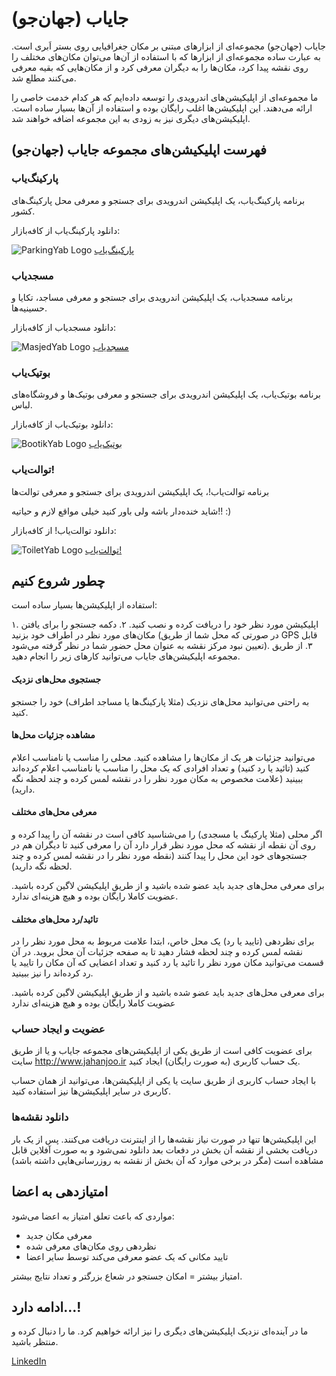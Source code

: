 # جایاب (جهان‌جو)

جایاب (جهان‌جو) مجموعه‌ای از ابزارهای مبتنی بر مکان جغرافیایی روی بستر اَبری است.
به عبارت ساده مجموعه‌ای از ابزارها که با استفاده از آن‌ها می‌توان مکان‌های مختلف را روی نقشه
پیدا کرد، مکان‌ها را به دیگران معرفی کرد و از مکان‌هایی که بقیه معرفی می‌کنند مطلع شد.

ما مجموعه‌ای از اپلیکیشن‌های اندرویدی را توسعه داده‌ایم که هر کدام خدمت خاصی را ارائه می‌دهند.
این اپلیکیشن‌ها اغلب رایگان بوده و استفاده از آن‌ها بسیار ساده است. اپلیکیشن‌های دیگری نیز
به زودی به این مجموعه اضافه خواهند شد.

## فهرست اپلیکیشن‌های مجموعه جایاب (جهان‌جو)

### پارکینگ‌یاب

برنامه پارکینگ‌یاب، یک اپلیکیشن اندرویدی برای جستجو و معرفی محل پارکینگ‌های کشور.

دانلود پارکینگ‌یاب از کافه‌بازار:

![ParkingYab Logo](http://jahanjoo.ir/main/img/parkingyab-logo.png)
[پارکینگ‌یاب](http://cafebazaar.ir/app/ir.co.dpq.jayab.park/)

### مسجدیاب

برنامه مسجدیاب، یک اپلیکیشن اندرویدی برای جستجو و معرفی مساجد، تکایا و حسینیه‌ها.

دانلود مسجدیاب از کافه‌بازار:

![MasjedYab Logo](http://jahanjoo.ir/main/img/masjedyab-logo.png)
[مسجدیاب](http://cafebazaar.ir/app/ir.co.dpq.jayab.mosque/)

### بوتیک‌یاب

برنامه بوتیک‌یاب، یک اپلیکیشن اندرویدی برای جستجو و معرفی بوتیک‌ها و فروشگاه‌های لباس.

دانلود بوتیک‌یاب از کافه‌بازار:

![BootikYab Logo](http://jahanjoo.ir/main/img/bootikyab-logo.png)
[بوتیک‌یاب](http://cafebazaar.ir/app/ir.co.dpq.jayab.boutique/)

### توالت‌یاب!

برنامه توالت‌یاب!، یک اپلیکیشن اندرویدی برای جستجو و معرفی توالت‌ها

شاید خنده‌دار باشه ولی باور کنید خیلی مواقع لازم و حیاتیه!! :)

دانلود توالت‌یاب! از کافه‌بازار:

![ToiletYab Logo](http://jahanjoo.ir/main/img/toiletyab-logo.png)
[توالت‌یاب!](http://cafebazaar.ir/app/ir.co.dpq.jayab.toilet/)


## چطور شروع کنیم

استفاده از اپلیکیشن‌ها بسیار ساده است:

۱. اپلیکیشن مورد نظر خود را دریافت کرده و نصب کنید.
۲. دکمه جستجو را برای یافتن مکان‌های مورد نظر در اطراف خود بزنید (در صورتی که محل شما از طریق GPS قابل تعیین نبود مرکز نقشه به عنوان محل حضور شما در نظر گرفته می‌شود).
۳. از طریق مجموعه اپلیکیشن‌های جایاب می‌توانید کارهای زیر را انجام دهید.

#### جستجوی محل‌های نزدیک

به راحتی می‌توانید محل‌های نزدیک (مثلا پارکینگ‌ها یا مساجد اطراف) خود را جستجو کنید.

#### مشاهده جزئیات محل‌ها

می‌توانید جزئیات هر یک از مکان‌ها را مشاهده کنید.
محلی را مناسب یا نامناسب اعلام کنید (تائید یا رد کنید) و تعداد افرادی که یک 
محل را مناسب یا نامناسب اعلام کرده‌اند ببینید
(علامت مخصوص به مکان مورد نظر را در نقشه لمس کرده و چند لحظه نگه دارید).

#### معرفی محل‌های مختلف

اگر محلی (مثلا پارکینگ یا مسجدی) را می‌شناسید کافی است در نقشه آن را پیدا کرده و روی آن نقطه از نقشه 
که محل مورد نظر قرار دارد آن را معرفی کنید تا دیگران هم در جستجو‌های خود این محل را پیدا کنند
(نقطه مورد نظر را در نقشه لمس کرده و چند لحظه نگه دارید).

برای معرفی محل‌های جدید باید عضو شده باشید و از طریق اپلیکیشن لاگین کرده باشید.
عضویت کاملا رایگان بوده و هیچ هزینه‌ای ندارد.

#### تائید/رد محل‌های مختلف

برای نظردهی (تایید یا رد) یک محل خاص، ابتدا علامت مربوط به محل مورد نظر را در نقشه 
لمس کرده و چند لحظه فشار دهید تا به صفحه جزئیات آن محل بروید. در آن قسمت می‌توانید
مکان مورد نظر را تائید یا رد کنید و تعداد اعضایی که آن مکان را تایید یا رد کرده‌اند را
نیز ببینید.

برای معرفی محل‌های جدید باید عضو شده باشید و از طریق اپلیکیشن لاگین کرده باشید.
عضویت کاملا رایگان بوده و هیچ هزینه‌ای ندارد

### عضویت و ایجاد حساب 

برای عضویت کافی است از طریق یکی از اپلیکیشن‌های مجموعه جایاب و یا از طریق سایت
http://www.jahanjoo.ir یک حساب کاربری (به صورت رایگان) ایجاد کنید.

با ایجاد حساب کاربری از طریق سایت یا یکی از اپلیکیشن‌ها، می‌توانید از همان حساب
کاربری در سایر اپلیکیشن‌ها نیز استفاده کنید.

### دانلود نقشه‌ها

این اپلیکیشن‌ها تنها در صورت نیاز نقشه‌ها را از اینترنت دریافت می‌کنند. پس از یک بار
دریافت بخشی از نقشه آن بخش در دفعات بعد دانلود نمی‌شود و به صورت آفلاین قابل مشاهده است
(مگر در برخی موارد که آن بخش از نقشه به روزرسانی‌هایی داشته باشد)

## امتیازدهی به اعضا

مواردی که باعث تعلق امتیاز به اعضا می‌شود:

- معرفی مکان جدید
- نظردهی روی مکان‌های معرفی شده
- تایید مکانی که یک عضو معرفی می‌کند توسط سایر اعضا

امتیاز بیشتر = امکان جستجو در شعاع بزرگتر و تعداد نتایج بیشتر.


## ادامه دارد...!

ما در آینده‌ای نزدیک اپلیکیشن‌های دیگری را نیز ارائه خواهیم کرد. ما را دنبال کرده و منتظر باشید.

[LinkedIn](https://www.linkedin.com/company/phoenix-scholars-co-) 